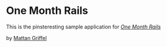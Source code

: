 # One Month Rails

This is the pinsteresting sample application for [*One Month Rails*](http://onemonthrails.com)

by [Mattan Griffel](http://mattangriffel.com)